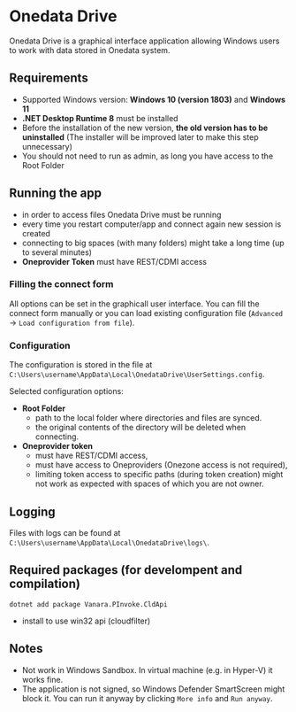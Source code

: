 # Onedata Drive

Onedata Drive is a graphical interface application allowing Windows users to work with data stored in Onedata system. 

## Requirements
- Supported Windows version: **Windows 10 (version 1803)** and **Windows 11**
- **.NET Desktop Runtime 8** must be installed
- Before the installation of the new version, **the old version has to be uninstalled**  (The installer will be improved later to make this step unnecessary)
- You should not need to run as admin, as long you have access to the Root Folder

## Running the app
- in order to access files Onedata Drive must be running
- every time you restart computer/app and connect again new session is created
- connecting to big spaces (with many folders) might take a long time (up to several minutes)
- **Oneprovider Token** must have REST/CDMI access

### Filling the connect form
All options can be set in the graphicall user interface. You can fill the connect form manually or you can load existing configuration file (`Advanced` -> `Load configuration from file`). 

### Configuration
 The configuration is stored in the file at `C:\Users\username\AppData\Local\OnedataDrive\UserSettings.config`. 

Selected configuration options:

- **Root Folder**
    - path to the local folder where directories and files are synced.
    - the original contents of the directory will be deleted when connecting.
- **Oneprovider token**
    - must have REST/CDMI access,
    - must have access to Oneproviders (Onezone access is not required),
    - limiting token access to specific paths (during token creation) might not work as expected with spaces of which you are not owner.

## Logging
Files with logs can be found at `C:\Users\username\AppData\Local\OnedataDrive\logs\`. 

## Required packages (for develompent and compilation)
``
dotnet add package Vanara.PInvoke.CldApi
``

- install to use win32 api (cloudfilter)

## Notes
- Not work in Windows Sandbox. In virtual machine (e.g. in Hyper-V) it works fine.
- The application is not signed, so Windows Defender SmartScreen might block it. You can run it anyway by clicking `More info` and `Run anyway`.
